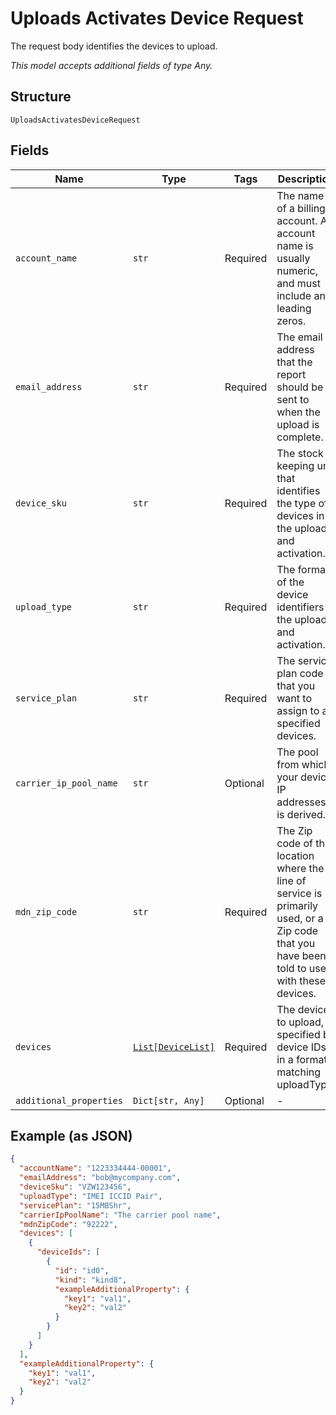 
# Uploads Activates Device Request

The request body identifies the devices to upload.

*This model accepts additional fields of type Any.*

## Structure

`UploadsActivatesDeviceRequest`

## Fields

| Name | Type | Tags | Description |
|  --- | --- | --- | --- |
| `account_name` | `str` | Required | The name of a billing account. An account name is usually numeric, and must include any leading zeros. |
| `email_address` | `str` | Required | The email address that the report should be sent to when the upload is complete. |
| `device_sku` | `str` | Required | The stock keeping unit that identifies the type of devices in the upload and activation. |
| `upload_type` | `str` | Required | The format of the device identifiers in the upload and activation. |
| `service_plan` | `str` | Required | The service plan code that you want to assign to all specified devices. |
| `carrier_ip_pool_name` | `str` | Optional | The pool from which your device IP addresses is derived. |
| `mdn_zip_code` | `str` | Required | The Zip code of the location where the line of service is primarily used, or a Zip code that you have been told to use with these devices. |
| `devices` | [`List[DeviceList]`](../../doc/models/device-list.md) | Required | The devices to upload, specified by device IDs in a format matching uploadType. |
| `additional_properties` | `Dict[str, Any]` | Optional | - |

## Example (as JSON)

```json
{
  "accountName": "1223334444-00001",
  "emailAddress": "bob@mycompany.com",
  "deviceSku": "VZW123456",
  "uploadType": "IMEI ICCID Pair",
  "servicePlan": "15MBShr",
  "carrierIpPoolName": "The carrier pool name",
  "mdnZipCode": "92222",
  "devices": [
    {
      "deviceIds": [
        {
          "id": "id0",
          "kind": "kind8",
          "exampleAdditionalProperty": {
            "key1": "val1",
            "key2": "val2"
          }
        }
      ]
    }
  ],
  "exampleAdditionalProperty": {
    "key1": "val1",
    "key2": "val2"
  }
}
```

